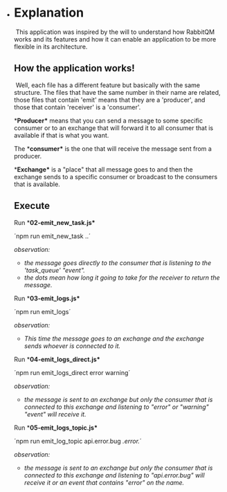 - # Explanation

  ​	This application was inspired by the will to understand how RabbitQM works and its features and how it can enable an application to be more flexible in its architecture.

  

  ## How the application works!

  ​	Well, each file has a different feature but basically with the same structure. The files that have the same number in their name are related, those files that contain 'emit' means that they are a 'producer', and those that contain 'receiver' is a 'consumer'.

  ***Producer\*** means that you can send a message to some specific consumer or to an exchange that will forward it to all consumer that is available if that is what you want.

  The ***consumer\*** is the one that will receive the message sent from a producer.

  ***Exchange\*** is a "place" that all message goes to and then the exchange sends to a specific consumer or broadcast to the consumers that is available.

  

  ## Execute

  Run ***02-emit_new_task.js\***

  ´npm run emit_new_task ..´ 

  *observation:* 

  - *the message goes directly to the consumer that is listening to the 'task_queue' "event".*
  - *the dots mean how long it going to take for the receiver to return the message.*

  

  Run ***03-emit_logs.js\*** 

  ´npm run emit_logs´

  *observation:* 

  - *This time the message goes to an exchange and the exchange sends whoever is connected to it.*

  

  Run ***04-emit_logs_direct.js\*** 

   ´npm run emit_logs_direct error warning´

  *observation:* 

  - *the message is sent to an exchange but only the consumer that is connected to this exchange and listening to "error" or "warning" "event" will receive it.*

  

  Run ***05-emit_logs_topic.js\*** 

   ´npm run emit_log_topic api.error.bug *.error.*´

  *observation:* 

  - *the message is sent to an exchange but only the consumer that is connected to this exchange and listening to "*api.error.bug*" will receive it or an event that contains "error" on the name.*